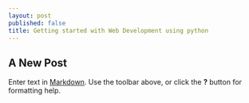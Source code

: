 ```yaml
---
layout: post
published: false
title: Getting started with Web Development using python
---
```

## A New Post

Enter text in [Markdown](http://daringfireball.net/projects/markdown/). Use the toolbar above, or click the **?** button for formatting help.

